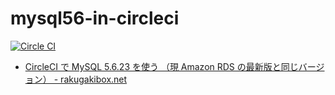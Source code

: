 mysql56-in-circleci
===================

[![Circle CI](https://circleci.com/gh/akihyro/mysql56-in-circleci.svg?style=svg)](https://circleci.com/gh/akihyro/mysql56-in-circleci)

* [CircleCI で MySQL 5.6.23 を使う （現 Amazon RDS の最新版と同じバージョン） - rakugakibox.net](http://blog.rakugakibox.net/entry/2015/10/21/mysql56-in-circleci)
